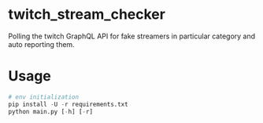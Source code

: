 # twitch_stream_checker
Polling the twitch GraphQL API for fake streamers in particular category and auto reporting them.

# Usage
```python
# env initialization
pip install -U -r requirements.txt
python main.py [-h] [-r]
